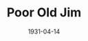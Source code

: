 ---
title: Poor Old Jim
date: 1931-04-14
opening_date: 1931-04-14
closing_date:
layout: productions
playbill:
Theatre: Theatre Jacksonville
cast:
- Jim: Charles F. Hopkins, Jr.
- Paul: Fred A. Henderich
- Marie: Hazel Hopkins
crew:
- Director: Charles F. Hopkins, Jr.
- Staging: Anne C. Lalor
understudies:
orchestra:
---
